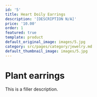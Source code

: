 ```yaml
---
id: '5'
title: Heart Doily Earrings
description: '[DESCRIPTION N/A]'
price: '10.00'
order: 1
featured: true
template: product
default_original_image: images/5.jpg
category: src/pages/category/jewelry.md
default_thumbnail_image: images/5.jpg
---
```

# Plant earrings

This is a filler description.
